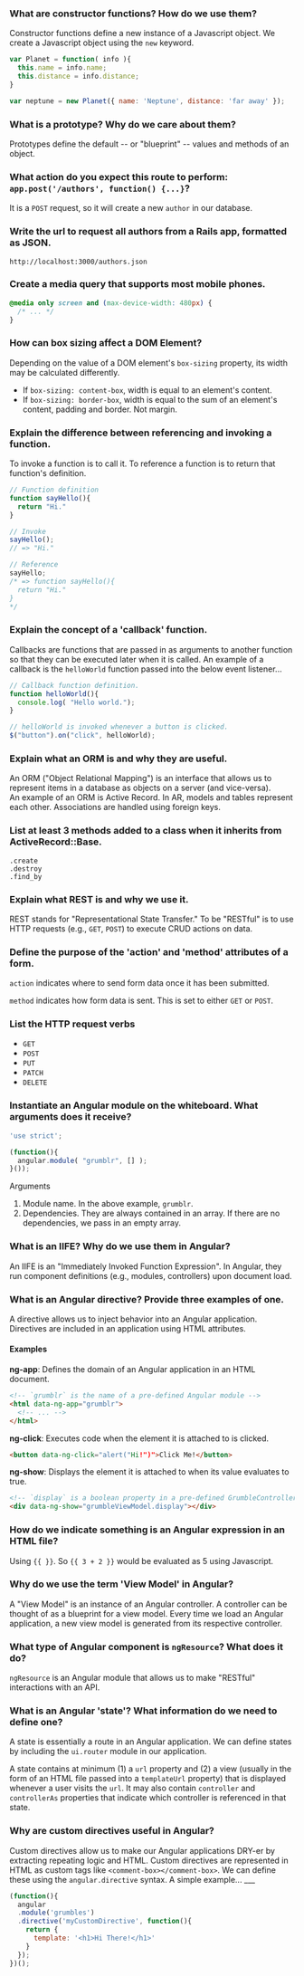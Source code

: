 ### What are constructor functions? How do we use them?

Constructor functions define a new instance of a Javascript object. We create a Javascript object using the `new` keyword.  

```js
var Planet = function( info ){
  this.name = info.name;
  this.distance = info.distance;
}

var neptune = new Planet({ name: 'Neptune', distance: 'far away' });
```

### What is a prototype? Why do we care about them?

Prototypes define the default -- or "blueprint" -- values and methods of an object.  

### What action do you expect this route to perform: `app.post('/authors', function() {...}`?

It is a `POST` request, so it will create a new `author` in our database.

### Write the url to request all authors from a Rails app, formatted as JSON.

`http://localhost:3000/authors.json`

### Create a media query that supports most mobile phones.

```css
@media only screen and (max-device-width: 480px) {
  /* ... */
}
```

### How can box sizing affect a DOM Element?

Depending on the value of a DOM element's `box-sizing` property, its width may be calculated differently.  
* If `box-sizing: content-box`, width is equal to an element's content.
* If `box-sizing: border-box`, width is equal to the sum of an element's content, padding and border. Not margin.

### Explain the difference between referencing and invoking a function.

To invoke a function is to call it. To reference a function is to return that function's definition.  

```js
// Function definition
function sayHello(){
  return "Hi."
}

// Invoke
sayHello();
// => "Hi."

// Reference
sayHello;
/* => function sayHello(){
  return "Hi."
}
*/
```

### Explain the concept of a 'callback' function.

Callbacks are functions that are passed in as arguments to another function so that they can be executed later when it is called. An example of a callback is the `helloWorld` function passed into the below event listener...

```js
// Callback function definition.
function helloWorld(){
  console.log( "Hello world.");
}

// helloWorld is invoked whenever a button is clicked.
$("button").on("click", helloWorld);
```

### Explain what an ORM is and why they are useful.

An ORM ("Object Relational Mapping") is an interface that allows us to represent items in a database as objects on a server (and vice-versa).  
An example of an ORM is Active Record. In AR, models and tables represent each other. Associations are handled using foreign keys.  

### List at least 3 methods added to a class when it inherits from ActiveRecord::Base.

`.create`  
`.destroy`  
`.find_by`  

### Explain what REST is and why we use it.

REST stands for "Representational State Transfer." To be "RESTful" is to use HTTP requests (e.g., `GET`, `POST`) to execute CRUD actions on data.  

### Define the purpose of the 'action' and 'method' attributes of a form.

`action` indicates where to send form data once it has been submitted.  

`method` indicates how form data is sent. This is set to either `GET` or `POST`.

### List the HTTP request verbs

* `GET`
* `POST`
* `PUT`
* `PATCH`
* `DELETE`

### Instantiate an Angular module on the whiteboard. What arguments does it receive?

```js
'use strict';

(function(){
  angular.module( "grumblr", [] );
}());
```

Arguments
  1. Module name. In the above example, `grumblr`.  
  2. Dependencies. They are always contained in an array. If there are no dependencies, we pass in an empty array.  

### What is an IIFE? Why do we use them in Angular?

An IIFE is an "Immediately Invoked Function Expression". In Angular, they run component definitions (e.g., modules, controllers) upon document load.  

### What is an Angular directive? Provide three examples of one.

A directive allows us to inject behavior into an Angular application. Directives are included in an application using HTML attributes.

#### Examples

**ng-app**: Defines the domain of an Angular application in an HTML document.

```html
<!-- `grumblr` is the name of a pre-defined Angular module -->
<html data-ng-app="grumblr">
  <!-- ... -->
</html>
```

**ng-click**: Executes code when the element it is attached to is clicked.

```html
<button data-ng-click="alert("Hi!")">Click Me!</button>
```

**ng-show**: Displays the element it is attached to when its value evaluates to true.

```html
<!-- `display` is a boolean property in a pre-defined GrumbleController -->
<div data-ng-show="grumbleViewModel.display"></div>
```

### How do we indicate something is an Angular expression in an HTML file?

Using `{{ }}`. So `{{ 3 + 2 }}` would be evaluated as 5 using Javascript.

### Why do we use the term 'View Model' in Angular?

A "View Model" is an instance of an Angular controller. A controller can be thought of as a blueprint for a view model. Every time we load an Angular application, a new view model is generated from its respective controller.

### What type of Angular component is `ngResource`? What does it do?

`ngResource` is an Angular module that allows us to make "RESTful" interactions with an API.  

### What is an Angular 'state'? What information do we need to define one?  

A state is essentially a route in an Angular application. We can define states by including the `ui.router` module in our application.  

A state contains at minimum (1) a `url` property and (2) a view (usually in the form of an HTML file passed into a `templateUrl` property) that is displayed whenever a user visits the `url`. It may also contain `controller` and `controllerAs` properties that indicate which controller is referenced in that state.  

### Why are custom directives useful in Angular?  

Custom directives allow us to make our Angular applications DRY-er by extracting repeating logic and HTML. Custom directives are represented in HTML as custom tags like `<comment-box></comment-box>`. We can define these using the `angular.directive` syntax. A simple example...  ___

```js
(function(){
  angular
  .module('grumbles')
  .directive('myCustomDirective', function(){
    return {
      template: '<h1>Hi There!</h1>'
    }
  });
})();
```
